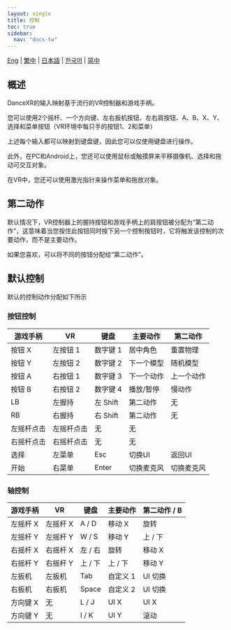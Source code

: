 ```yaml
---
layout: single
title: 控制
toc: true
sidebar:
  nav: "docs-tw"
---
```

[Eng](/tw/dancexr/features/controls) | [繁中](/tw/tw/dancexr/features/controls) | [日本語](/jp/tw/dancexr/features/controls) | [한국어](/kr/tw/dancexr/features/controls) | [简中](/zh/tw/dancexr/features/controls)


## 概述
DanceXR的输入映射基于流行的VR控制器和游戏手柄。

您可以使用2个摇杆、一个方向键、左右扳机按钮、左右肩按钮、A、B、X、Y、选择和菜单按钮（VR环境中每只手的按钮1、2和菜单）

上述每个输入都可以映射到键盘键，因此您可以仅使用键盘进行操作。

此外，在PC和Android上，您还可以使用鼠标或触摸屏来平移摄像机、选择和拖动可交互对象。

在VR中，您还可以使用激光指针来操作菜单和拖放对象。

## 第二动作
默认情况下，VR控制器上的握持按钮和游戏手柄上的肩按钮被分配为“第二动作”，这意味着当您按住此按钮同时按下另一个控制按钮时，它将触发该控制的次要动作，而不是主要动作。

如果您喜欢，可以将不同的按钮分配给“第二动作”。

## 默认控制
默认的控制动作分配如下所示

### 按钮控制

| 游戏手柄 | VR | 键盘 | 主要动作 | 第二动作 |
| --- | --- | --- | --- | --- |
| 按钮 X | 左按钮 1 | 数字键 1 | 居中角色 | 重置物理 |
| 按钮 Y | 左按钮 2 | 数字键 2 | 下一个模型 | 随机模型 |
| 按钮 A | 右按钮 1 | 数字键 3 | 下一个动作 | 上一个动作 |
| 按钮 B | 右按钮 2 | 数字键 4 | 播放/暂停 | 慢动作 |
| LB | 左握持 | 左 Shift | 第二动作 | 无 |
| RB | 右握持 | 右 Shift | 第二动作 | 无 |
| 左摇杆点击 | 左摇杆点击 | 无 | 无 |
| 右摇杆点击 | 右摇杆点击 | 无 | 无 |
| 选择 | 左菜单 | Esc | 切换UI | 返回UI |
| 开始 | 右菜单 | Enter | 切换麦克风 | 切换麦克风 |


### 轴控制

| 游戏手柄 | VR | 键盘 | 主要动作 | 第二动作 / B |
| --- | --- | --- | --- | ---  |
| 左摇杆 X | 左摇杆 X | A / D | 移动 X | 旋转 |
| 左摇杆 Y | 左摇杆 Y | W / S | 移动 Y | 上 / 下 |
| 右摇杆 X | 右摇杆 X | 左 / 右 | 旋转 | 移动 X |
| 右摇杆 Y | 右摇杆 Y | 上 / 下 | 上 / 下 | 移动 Y |
| 左扳机 | 左扳机 | Tab | 自定义 1 | UI 切换 |
| 右扳机 | 右扳机 | Space | 自定义 2 | UI 切换 |
| 方向键 X | 无 | L / J | UI X | UI X |
| 方向键 Y | 无 | I / K | UI Y | 滚动 |